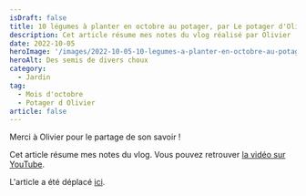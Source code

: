 ```yaml
---
isDraft: false
title: 10 légumes à planter en octobre au potager, par Le potager d'Olivier
description: Cet article résume mes notes du vlog réalisé par Olivier
date: 2022-10-05
heroImage: '/images/2022-10-05-10-legumes-a-planter-en-octobre-au-potager-le-potager-d-olivier-hero.jpg'
heroAlt: Des semis de divers choux
category:
  - Jardin
tag:
  - Mois d'octobre
  - Potager d Olivier
article: false
---
```


Merci à Olivier pour le partage de son savoir !

Cet article résume mes notes du vlog.
Vous pouvez retrouver [la vidéo sur YouTube](https://www.youtube.com/watch?v=awu7IKRwVw0).

L'article a été déplacé [ici](../../2022/10/10-legumes-a-planter-en-octobre-le-potager-d-olivier/README.md).
